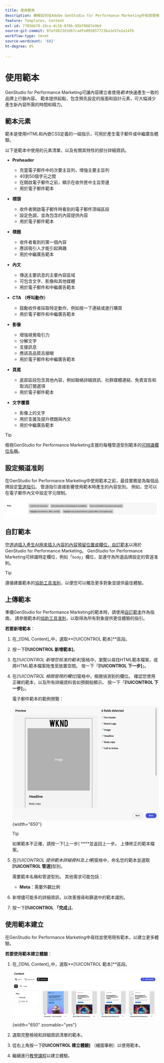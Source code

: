 ```yaml
---
title: 使用範本
description: 瞭解如何在Adobe GenStudio for Performance Marketing中有效使用範本來簡化您的創意流程。
feature: Templates, Content
exl-id: 7705bb79-19ca-4c16-8f8b-95bf8687e96d
source-git-commit: 8fafd823d3d67cadfe095857723ba1e57e2a14fb
workflow-type: tm+mt
source-wordcount: '682'
ht-degree: 0%

---
```


# 使用範本

GenStudio for Performance Marketing可讓內容建立者使用&#x200B;_範本_&#x200B;快速產生一致的品牌上行銷內容。 範本提供起點，包含預先設定的版面和設計元素，可大幅減少產生新內容所需的時間和精力。

## 範本元素

範本是使用HTML和內嵌CSS定義的一組指示，可用於產生電子郵件或中繼廣告體驗。

以下是範本中使用的元素清單，以及有關其特性的部分詳細資訊。

- **Preheader**

   - 充當電子郵件中的次要主旨列，增強主要主旨列
   - 40到50個字元之間
   - 在開啟電子郵件之前，顯示在收件匣中主旨旁邊
   - 用於電子郵件範本

- **標頭**

   - 收件者開啟電子郵件時看到的電子郵件頂端區段
   - 設定色調，並為包含的內容提供內容
   - 用於電子郵件範本

- **標題**

   - 收件者看到的第一個內容
   - 應該吸引人才能引起興趣
   - 用於中繼廣告範本

- **內文**

   - 傳送主要訊息的主要內容區域
   - 可包含文字、影像和其他媒體
   - 用於電子郵件和中繼廣告範本

- **CTA （呼叫動作）**

   - 鼓勵收件者採取特定動作，例如按一下連結或進行購買
   - 用於電子郵件和中繼廣告範本

- **影像**

   - 增強視覺吸引力
   - 分解文字
   - 支援訊息
   - 應該高品質且搶眼
   - 用於電子郵件和中繼廣告範本

- **頁尾**

   - 底部區段包含其他內容，例如聯絡詳細資訊、社群媒體連結、免責宣告和取消訂閱選項
   - 用於電子郵件範本

- **文字覆蓋**

   - 影像上的文字
   - 用於支援及提升標題與內文
   - 用於中繼廣告範本

>[!TIP]
>
>檢視GenStudio for Performance Marketing支援的每種管道型別範本的[可辨識欄位名稱](customize-template.md#recognized-field-names)。

## 設定頻道准則

在GenStudio for Performance Marketing中使用範本之前，最佳實務是為每個品牌設定[管道指引](../guidelines/brands.md#channel-guidelines)。 管道指引直接影響使用範本時產生的內容型別。 例如，您可以在電子郵件內文中設定字元限制。

![主體規格](/help/assets/channel-email-body.png)

## 自訂範本

您[透過插入產生AI用來插入內容的內容預留位置或欄位，自訂範本](customize-template.md)以用於GenStudio for Performance Marketing。 GenStudio for Performance Marketing可辨識特定欄位，例如「`body`」欄位，並遵守為所選品牌設定的管道准則。

>[!TIP]
>
>遵循建置範本的[協助工具准則](accessibility-for-templates.md)，以便您可以觸及更多對象並提供最佳體驗。

## 上傳範本

準備GenStudio for Performance Marketing的範本時，請使用[自訂範本](customize-template.md)作為指南。 請參閱範本的[協助工具准則](accessibility-for-templates.md)，以取得為所有對象提供更佳體驗的指引。

**若要新增範本**：

1. 在&#x200B;_[!DNL Content]_中，選取&#x200B;**[!UICONTROL 範本]**區段。

1. 按一下&#x200B;**[!UICONTROL 新增範本]**。

1. 在&#x200B;_[!UICONTROL 新增您核准的範本]_&#x200B;窗格中，瀏覽以尋找HTML範本檔案，或將HTML範本檔案拖曳至放置空間。 按一下「**[!UICONTROL 下一步]**」。

1. 在&#x200B;_[!UICONTROL 檢閱發現的欄位]_&#x200B;窗格中，檢閱偵測到的欄位。 確認您使用正確的範本，以及所有詳細資料皆如預期般顯示。 按一下「**[!UICONTROL 下一步]**」。

   電子郵件範本的範例預覽：

   ![偵測到預覽欄位](../../assets/template-detected-fields.png){width="650"}

   >[!TIP]
   >
   >如果範本不正確，請按一下[上一步] ****&#x200B;並返回上一步。 上傳修正的範本檔案。

1. 在&#x200B;_[!UICONTROL 提供範本詳細資料及上傳]_&#x200B;窗格中，命名您的範本並選取&#x200B;**[!UICONTROL 管道]**&#x200B;型別。

   需要範本名稱和管道型別。 其他需求可能包括：

   - **Meta**：需要外觀比例
   <!-- - **Display ads**: requires Dimensions -->

1. 新增儘可能多的詳細資訊，以改善搜尋和篩選中的範本識別。

1. 按一下&#x200B;**[!UICONTROL 「完成」]**。

## 使用範本建立

在GenStudio for Performance Marketing中尋找並使用現有範本，以建立更多體驗。

**若要使用範本建立體驗**：

1. 在&#x200B;_[!DNL Content]_中，選取&#x200B;**[!UICONTROL 範本]**區段。

   ![內容範本清單](../../assets/content-templates.png){width="650" zoomable="yes"}

1. 選取完整檢視和詳細資訊清單的範本。

1. 從右上角按一下&#x200B;**[!UICONTROL 建立體驗]** （繪圖筆刷）以使用範本。

1. 繼續進行[教學課程](/help/tutorials/tutorials.md)以建立體驗。
